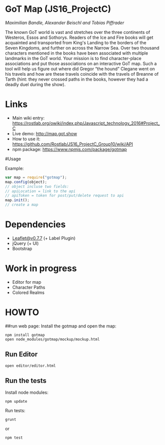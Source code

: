 # GoT Map (JS16_ProjectC)
_Maximilian Bandle, Alexander Beischl and Tobias Piffrader_

The known GoT world is vast and stretches over the three continents of Westeros, Essos and Sothorys. Readers of the Ice and Fire books will get acquainted and transported from King's Landing to the borders of the Seven Kingdoms, and further on across the Narrow Sea. Over two thousand characters mentioned in the books have been associated with multiple landmarks in the GoT world. Your mission is to find character-place associations and put those associations on an interactive GoT map. Such a tool will help us figure out where did Gregor “the hound” Clegane went on his travels and how are these travels coincide with the travels of Breanne of Tarth (hint: they never crossed paths in the books, however they had a deadly duel during the show).

# Links
  - Main wiki entry: https://rostlab.org/owiki/index.php/Javascript_technology_2016#Project_C 
  - Live demo: http://map.got.show
  - How to use it: https://github.com/Rostlab/JS16_ProjectC_Group10/wiki/API
  - npm package: https://www.npmjs.com/package/gotmap
  
#Usage

Example:
```javascript
var map = require("gotmap");
map.config(object);
// object incluse two fields:
// apiLocation = link to the api
// apiToken = token for post/put/delete request to api
map.init();
// create a map
```

Dependencies
============
  - Leaflet@v0.7.7 (+ Label Plugin)
  - jQuery (+ UI)
  - Bootstrap

# Work in progress

  - Editor for map
  - Character Paths
  - Colored Realms

# HOWTO
##run web page:
Install the gotmap and open the map:

```shell
npm install gotmap
open node_modules/gotmap/mockup/mockup.html
```

## Run Editor
```shell
open editor/editor.html
```

## Run the tests
Install node modules:
```shell
npm update
```
Run tests:
```shell
grunt
```
or
```shell
npm test
```
